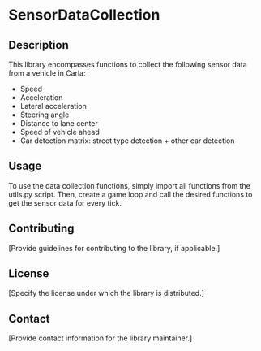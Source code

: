 # SensorDataCollection

## Description

This library encompasses functions to collect the following sensor data from a vehicle in Carla:
* Speed
* Acceleration
* Lateral acceleration
* Steering angle
* Distance to lane center
* Speed of vehicle ahead
* Car detection matrix: street type detection + other car detection


## Usage

To use the data collection functions, simply import all functions from the utils.py script. Then, create a game loop and call the desired functions to get the sensor data for every tick.

## Contributing

[Provide guidelines for contributing to the library, if applicable.]

## License

[Specify the license under which the library is distributed.]

## Contact

[Provide contact information for the library maintainer.]

